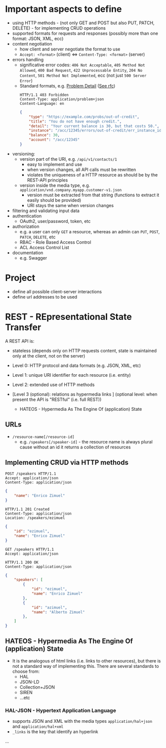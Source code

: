 # Important aspects to define

* using HTTP methods - (not only GET and POST but also PUT, PATCH, DELETE) - for implementing CRUD operations
* supported formats for requests and responses (possibly more than one format: JSON, XML, ecc)
* content negotiation
  * how client and server negotiate the format to use
  * `Accept: <format>` (client) <=> `Content-Type: <format>` (server)
* errors handling
  * significative error codes: `406 Not Acceptable`, `405 Method Not Allowed`, `400 Bad Request`, `422 Unprocessable Entity`, `204 No Content`, `501 Method Not Implemented`,  ecc (not just `500 Server Error`)
  * Standard formats, e.g. [Problem Detail](https://medium.com/some-tldrs/rfc-7807-problem-details-for-http-apis-is-published-28d77c4afba0) ([See rfc](https://tools.ietf.org/html/rfc7807))
    ```http
    HTTP/1.1 403 Forbidden
    Content-Type: application/problem+json
    Content-Language: en
    ```
    ```json
    {
        "type": "https://example.com/probs/out-of-credit", 
        "title": "You do not have enough credit.", 
        "detail": "Your current balance is 30, but that costs 50.",
        "instance": "/acc/12345/errors/out-of-credit/err_instance_id=123",
        "balance": 30,
        "account": "/acc/12345"
    }
    ```
* versioning:
  * version part of the URI, e.g. `/api/v1/contacts/1`
    * easy to implement and use
    * when version changes, all API calls must be rewritten
    * violates the uniqueness of a HTTP resource as should be by the REST-API principles
  * version inside the media type, e.g. `application/vnd.company.myapp.customer-v1.json`
    * version must be extracted from that string (functions to extract it easily should be provided)
    * URI stays the same when version changes
* filtering and validating input data
* authentication 
  * OAuth2, user/password, token, etc
* authorization
  * e.g. a user can only `GET` a resource, whereas an admin can `PUT`, `POST`, `PATCH`, `DELETE`, etc
  * RBAC - Role Based Access Control
  * ACL Access Control List
* documentation
  * e.g. Swagger

# Project

* define all possible client-server interactions
* define url addresses to be used

# REST - REpresentational State Transfer

A REST API is:

* stateless (depends only on HTTP requests content, state is maintained only at the client, not on the server)

* Level 0: HTTP protocol and data formats (e.g. JSON, XML, etc)
* Level 1: unique URI identifier for each resource (i.e. entity)
* Level 2: extended use of HTTP methods
* \[Level 3 (optional): relations as hypermedia links \] (optional level: when present the API is "RESTful" (i.e. full REST))
  * HATEOS - Hypermedia As The Engine Of (application) State

URLs
----

* `/resource-name[/resource-id]`
  * e.g. `/speakers[/speaker-id]` - the resource name is always  plural cause without an id it returns a collection of resources

Implementing CRUD via HTTP methods
----------------------------------

```http
POST /speakers HTTP/1.1
Accept: application/json
Content-Type: application/json
```
```json
{
    "name": "Enrico Zimuel"
}
```

```http
HTTP/1.1 201 Created
Content-Type: application/json
Location: /speakers/ezimuel
```
```json
{
    "id": "ezimuel",
    "name": "Enrico Zimuel"
}
```

```http
GET /speakers HTTP/1.1
Accept: application/json
```
```http
HTTP/1.1 200 OK
Content-Type: application/json
```
```json
{
    "speakers": [
        {
            "id": "ezimuel",
            "name": "Enrico Zimuel"
        },
        {
            "id": "azimuel",
            "name": "Alberto Zimuel"
        },
    ]
}
```

HATEOS - Hypermedia As The Engine Of (application) State
--------------------------------------------------------

* It is the analogous of html links (i.e. links to other resources), but there is not a standard way of implementing this. There are several standards to choose from:
  * HAL
  * JSON-LD
  * Collection+JSON
  * SIREN
  * ...etc

### HAL-JSON - Hypertext Application Language

* supports JSON and XML with the media types `application/hal+json` and `application/hal+xml`
* `_links` is the key that identify an hyperlink

...

